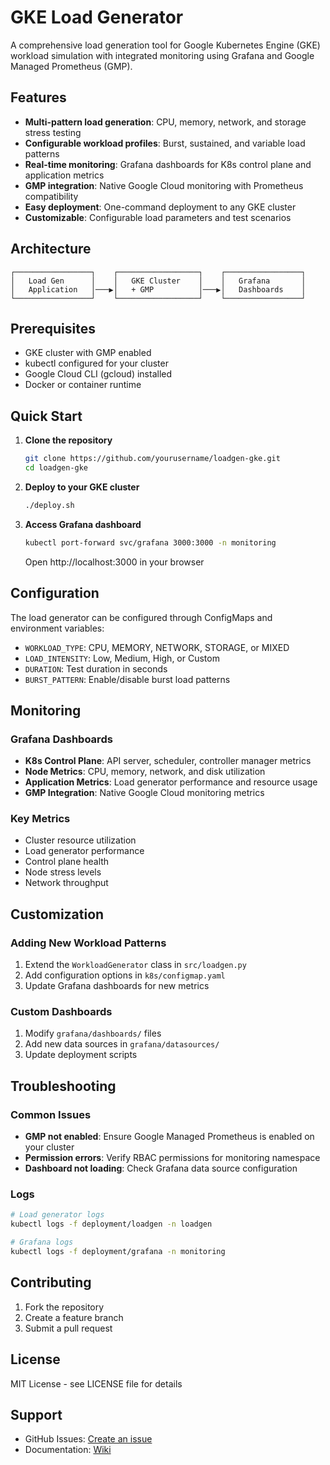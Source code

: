 # GKE Load Generator

A comprehensive load generation tool for Google Kubernetes Engine (GKE) workload simulation with integrated monitoring using Grafana and Google Managed Prometheus (GMP).

## Features

- **Multi-pattern load generation**: CPU, memory, network, and storage stress testing
- **Configurable workload profiles**: Burst, sustained, and variable load patterns
- **Real-time monitoring**: Grafana dashboards for K8s control plane and application metrics
- **GMP integration**: Native Google Cloud monitoring with Prometheus compatibility
- **Easy deployment**: One-command deployment to any GKE cluster
- **Customizable**: Configurable load parameters and test scenarios

## Architecture

```
┌─────────────────┐    ┌──────────────────┐    ┌─────────────────┐
│   Load Gen      │    │   GKE Cluster    │    │   Grafana       │
│   Application   │───▶│   + GMP          │───▶│   Dashboards    │
└─────────────────┘    └──────────────────┘    └─────────────────┘
```

## Prerequisites

- GKE cluster with GMP enabled
- kubectl configured for your cluster
- Google Cloud CLI (gcloud) installed
- Docker or container runtime

## Quick Start

1. **Clone the repository**
   ```bash
   git clone https://github.com/yourusername/loadgen-gke.git
   cd loadgen-gke
   ```

2. **Deploy to your GKE cluster**
   ```bash
   ./deploy.sh
   ```

3. **Access Grafana dashboard**
   ```bash
   kubectl port-forward svc/grafana 3000:3000 -n monitoring
   ```
   Open http://localhost:3000 in your browser

## Configuration

The load generator can be configured through ConfigMaps and environment variables:

- `WORKLOAD_TYPE`: CPU, MEMORY, NETWORK, STORAGE, or MIXED
- `LOAD_INTENSITY`: Low, Medium, High, or Custom
- `DURATION`: Test duration in seconds
- `BURST_PATTERN`: Enable/disable burst load patterns

## Monitoring

### Grafana Dashboards

- **K8s Control Plane**: API server, scheduler, controller manager metrics
- **Node Metrics**: CPU, memory, network, and disk utilization
- **Application Metrics**: Load generator performance and resource usage
- **GMP Integration**: Native Google Cloud monitoring metrics

### Key Metrics

- Cluster resource utilization
- Load generator performance
- Control plane health
- Node stress levels
- Network throughput

## Customization

### Adding New Workload Patterns

1. Extend the `WorkloadGenerator` class in `src/loadgen.py`
2. Add configuration options in `k8s/configmap.yaml`
3. Update Grafana dashboards for new metrics

### Custom Dashboards

1. Modify `grafana/dashboards/` files
2. Add new data sources in `grafana/datasources/`
3. Update deployment scripts

## Troubleshooting

### Common Issues

- **GMP not enabled**: Ensure Google Managed Prometheus is enabled on your cluster
- **Permission errors**: Verify RBAC permissions for monitoring namespace
- **Dashboard not loading**: Check Grafana data source configuration

### Logs

```bash
# Load generator logs
kubectl logs -f deployment/loadgen -n loadgen

# Grafana logs
kubectl logs -f deployment/grafana -n monitoring
```

## Contributing

1. Fork the repository
2. Create a feature branch
3. Submit a pull request

## License

MIT License - see LICENSE file for details

## Support

- GitHub Issues: [Create an issue](https://github.com/yourusername/loadgen-gke/issues)
- Documentation: [Wiki](https://github.com/yourusername/loadgen-gke/wiki)
